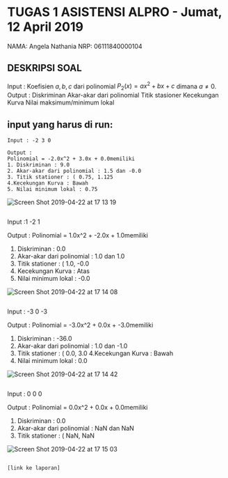 # TUGAS 1 ASISTENSI ALPRO - Jumat, 12 April 2019
NAMA: Angela Nathania
NRP: 06111840000104

## DESKRIPSI SOAL
Input : Koefisien $a,b,c$ dari polinomial $P_2(x)=ax^2+bx+c$ dimana $a\neq0$.
Output :
Diskriminan
Akar-akar dari polinomial
Titik stasioner
Kecekungan Kurva
Nilai maksimum/minimum lokal


## input yang harus di run:
~~~~
Input : -2 3 0

Output :
Polinomial = -2.0x^2 + 3.0x + 0.0memiliki
1. Diskriminan : 9.0
2. Akar-akar dari polinomial : 1.5 dan -0.0
3. Titik stationer : ( 0.75, 1.125
4.Kecekungan Kurva : Bawah
5. Nilai minimum lokal : 0.75
~~~~
![Screen Shot 2019-04-22 at 17 13 19](https://user-images.githubusercontent.com/49513927/56496404-7acc9780-6523-11e9-87cb-885b6df99ecd.png)
~~~~
~~~~
Input :1 -2 1

Output :
Polinomial = 1.0x^2 + -2.0x + 1.0memiliki
1. Diskriminan : 0.0
2. Akar-akar dari polinomial : 1.0 dan 1.0
3. Titik stationer : ( 1.0, -0.0
4. Kecekungan Kurva : Atas
5. Nilai minimum lokal : -0.0

![Screen Shot 2019-04-22 at 17 14 08](https://user-images.githubusercontent.com/49513927/56496420-8ddf6780-6523-11e9-992b-fd291d4e3e3e.png)

~~~~
~~~~
Input : -3 0 -3

Output :
Polinomial = -3.0x^2 + 0.0x + -3.0memiliki
1. Diskriminan : -36.0
2. Akar-akar dari polinomial : 1.0 dan -1.0
3. Titik stationer : ( 0.0, 3.0
4.Kecekungan Kurva : Bawah
5. Nilai minimum lokal : 0.0

![Screen Shot 2019-04-22 at 17 14 42](https://user-images.githubusercontent.com/49513927/56496431-a2236480-6523-11e9-95e9-00c6e09b7472.png)

~~~~
~~~~
Input : 0 0 0

Output :
Polinomial = 0.0x^2 + 0.0x + 0.0memiliki
1. Diskriminan : 0.0
2. Akar-akar dari polinomial : NaN dan NaN
3. Titik stationer : ( NaN, NaN

![Screen Shot 2019-04-22 at 17 15 03](https://user-images.githubusercontent.com/49513927/56496446-b10a1700-6523-11e9-8518-b90181f4fd62.png)

~~~~

[link ke laporan]
